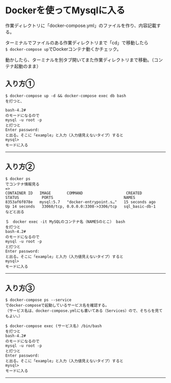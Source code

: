 # Dockerを使ってMysqlに入る
作業ディレクトリに「docker-compose.yml」のファイルを作り、内容記載する。   

ターミナルでファイルのある作業ディレクトリまで「cd」で移動したら     
`$ docker-compose up`でDockerコンテナ動くかチェック。 

動かしたら、ターミナルを別タブ開いてまた作業ディレクトリまで移動。（コンテナ起動のまま）

## 入り方①
~~~
$ docker-compose up -d && docker-compose exec db bash 
を打つと、    

bash-4.2#
のモードになるので
mysql -u root -p
と打つと
Enter password:
と出る。そこに「example」と入力（入力値見えないタイプ）すると
mysql>
モードに入る
~~~
***

## 入り方②
~~~
$ docker ps
でコンテナ情報見る
=>
CONTAINER ID   IMAGE       COMMAND                   CREATED          STATUS          PORTS                               NAMES
8353af6f078e   mysql:5.7   "docker-entrypoint.s…"   15 seconds ago   Up 14 seconds   33060/tcp, 0.0.0.0:3308->3306/tcp   sql_basic-db-1
などと出る

＄　docker exec -it MySQLのコンテナ名（NAMESのとこ） bash
を打つと
bash-4.2#
のモードになるので
mysql -u root -p
と打つと
Enter password:
と出る。そこに「example」と入力（入力値見えないタイプ）すると
mysql>
モードに入る
~~~
***

## 入り方③
~~~
$ docker-compose ps --service
でdocker-composeで起動しているサービス名を確認する。
（サービス名は、docker-compose.ymlにも書いてある（Services）ので、そちらを見てもよい。）

$ docker-compose exec (サービス名) /bin/bash
を打つと
bash-4.2#
のモードになるので
mysql -u root -p
と打つと
Enter password:
と出る。そこに「example」と入力（入力値見えないタイプ）すると
mysql>
モードに入る
~~~
***

